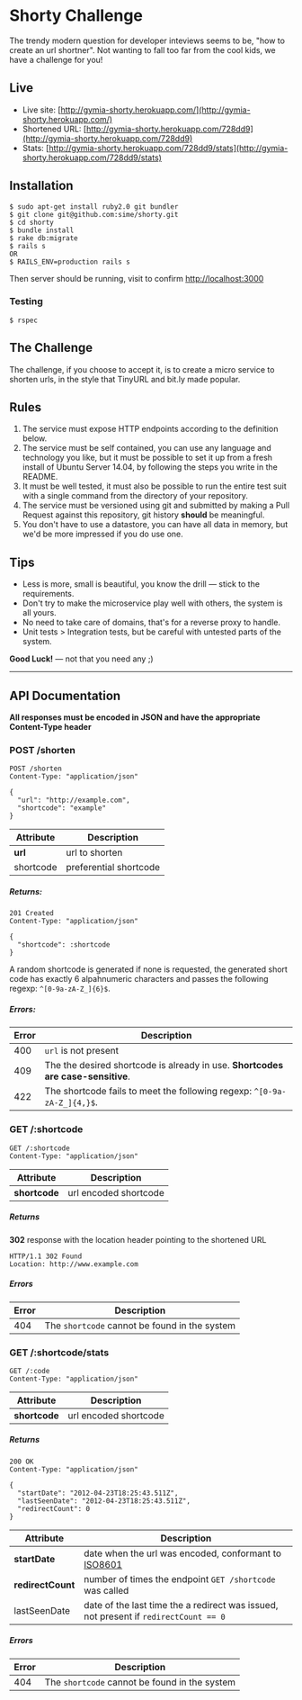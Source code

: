 Shorty Challenge
================

The trendy modern question for developer inteviews seems to be, "how to create an url shortner". Not wanting to fall too far from the cool kids, we have a challenge for you!

## Live

 * Live site: [http://gymia-shorty.herokuapp.com/](http://gymia-shorty.herokuapp.com/)
 * Shortened URL: [http://gymia-shorty.herokuapp.com/728dd9](http://gymia-shorty.herokuapp.com/728dd9)
 * Stats: [http://gymia-shorty.herokuapp.com/728dd9/stats](http://gymia-shorty.herokuapp.com/728dd9/stats)

## Installation

```
$ sudo apt-get install ruby2.0 git bundler
$ git clone git@github.com:sime/shorty.git
$ cd shorty
$ bundle install
$ rake db:migrate
$ rails s
OR
$ RAILS_ENV=production rails s
```
Then server should be running, visit to confirm [http://localhost:3000](http://localhost:3000)

### Testing

```
$ rspec
```

## The Challenge

The challenge, if you choose to accept it, is to create a micro service to shorten urls, in the style that TinyURL and bit.ly made popular.

## Rules

1. The service must expose HTTP endpoints according to the definition below.
2. The service must be self contained, you can use any language and technology you like, but it must be possible to set it up from a fresh install of Ubuntu Server 14.04, by following the steps you write in the README.
3. It must be well tested, it must also be possible to run the entire test suit with a single command from the directory of your repository.
4. The service must be versioned using git and submitted by making a Pull Request against this repository, git history **should** be meaningful.
5. You don't have to use a datastore, you can have all data in memory, but we'd be more impressed if you do use one.

## Tips

* Less is more, small is beautiful, you know the drill — stick to the requirements.
* Don't try to make the microservice play well with others, the system is all yours.
* No need to take care of domains, that's for a reverse proxy to handle.
* Unit tests > Integration tests, but be careful with untested parts of the system.

**Good Luck!** — not that you need any ;)

-------------------------------------------------------------------------

## API Documentation

**All responses must be encoded in JSON and have the appropriate Content-Type header**


### POST /shorten

```
POST /shorten
Content-Type: "application/json"

{
  "url": "http://example.com",
  "shortcode": "example"
}
```

Attribute | Description
--------- | -----------
**url**   | url to shorten
shortcode | preferential shortcode

##### Returns:

```
201 Created
Content-Type: "application/json"

{
  "shortcode": :shortcode
}
```

A random shortcode is generated if none is requested, the generated short code has exactly 6 alpahnumeric characters and passes the following regexp: ```^[0-9a-zA-Z_]{6}$```.

##### Errors:

Error | Description
----- | ------------
400   | ```url``` is not present
409   | The the desired shortcode is already in use. **Shortcodes are case-sensitive**.
422   | The shortcode fails to meet the following regexp: ```^[0-9a-zA-Z_]{4,}$```.


### GET /:shortcode

```
GET /:shortcode
Content-Type: "application/json"
```

Attribute      | Description
-------------- | -----------
**shortcode**  | url encoded shortcode

##### Returns

**302** response with the location header pointing to the shortened URL

```
HTTP/1.1 302 Found
Location: http://www.example.com
```

##### Errors

Error | Description
----- | ------------
404   | The ```shortcode``` cannot be found in the system

### GET /:shortcode/stats

```
GET /:code
Content-Type: "application/json"
```

Attribute      | Description
-------------- | -----------
**shortcode**  | url encoded shortcode

##### Returns

```
200 OK
Content-Type: "application/json"

{
  "startDate": "2012-04-23T18:25:43.511Z",
  "lastSeenDate": "2012-04-23T18:25:43.511Z",
  "redirectCount": 0
}
```

Attribute         | Description
--------------    | -----------
**startDate**     | date when the url was encoded, conformant to [ISO8601](http://en.wikipedia.org/wiki/ISO_8601)
**redirectCount** | number of times the endpoint ```GET /shortcode``` was called
lastSeenDate      | date of the last time the a redirect was issued, not present if ```redirectCount == 0```

##### Errors

Error | Description
----- | ------------
404   | The ```shortcode``` cannot be found in the system


